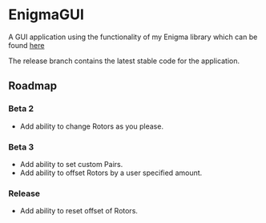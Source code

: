 # EnigmaGUI
A GUI application using the functionality of my Enigma library which can be found [here](https://github.com/c1ph3r-dev/Enigma)

The release branch contains the latest stable code for the application.

## Roadmap
### Beta 2
* Add ability to change Rotors as you please.

### Beta 3
* Add ability to set custom Pairs.
* Add ability to offset Rotors by a user specified amount.

### Release
* Add ability to reset offset of Rotors.
